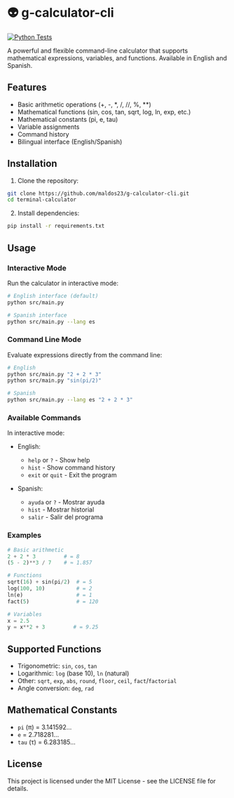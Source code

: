 # 👽 g-calculator-cli 
[![Python Tests](https://github.com/maldos23/g-calculator-cli/actions/workflows/python-tests.yml/badge.svg)](https://github.com/maldos23/g-calculator-cli/actions/workflows/python-tests.yml)

A powerful and flexible command-line calculator that supports mathematical expressions, variables, and functions. Available in English and Spanish.

## Features

- Basic arithmetic operations (+, -, *, /, //, %, **)
- Mathematical functions (sin, cos, tan, sqrt, log, ln, exp, etc.)
- Mathematical constants (pi, e, tau)
- Variable assignments
- Command history
- Bilingual interface (English/Spanish)

## Installation

1. Clone the repository:
```bash
git clone https://github.com/maldos23/g-calculator-cli.git
cd terminal-calculator
```

2. Install dependencies:
```bash
pip install -r requirements.txt
```

## Usage

### Interactive Mode

Run the calculator in interactive mode:

```bash
# English interface (default)
python src/main.py

# Spanish interface
python src/main.py --lang es
```

### Command Line Mode

Evaluate expressions directly from the command line:

```bash
# English
python src/main.py "2 + 2 * 3"
python src/main.py "sin(pi/2)"

# Spanish
python src/main.py --lang es "2 + 2 * 3"
```

### Available Commands

In interactive mode:

- English:
  - `help` or `?` - Show help
  - `hist` - Show command history
  - `exit` or `quit` - Exit the program

- Spanish:
  - `ayuda` or `?` - Mostrar ayuda
  - `hist` - Mostrar historial
  - `salir` - Salir del programa

### Examples

```python
# Basic arithmetic
2 + 2 * 3         # = 8
(5 - 2)**3 / 7    # ≈ 1.857

# Functions
sqrt(16) + sin(pi/2)  # = 5
log(100, 10)          # = 2
ln(e)                 # = 1
fact(5)               # = 120

# Variables
x = 2.5
y = x**2 + 3         # = 9.25
```

## Supported Functions

- Trigonometric: `sin`, `cos`, `tan`
- Logarithmic: `log` (base 10), `ln` (natural)
- Other: `sqrt`, `exp`, `abs`, `round`, `floor`, `ceil`, `fact`/`factorial`
- Angle conversion: `deg`, `rad`

## Mathematical Constants

- `pi` (π) = 3.141592...
- `e` = 2.718281...
- `tau` (τ) = 6.283185...

## License

This project is licensed under the MIT License - see the LICENSE file for details.
